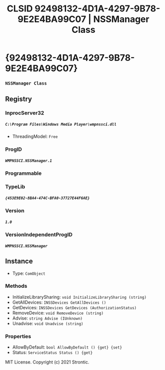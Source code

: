 ﻿---
title: "CLSID 92498132-4D1A-4297-9B78-9E2E4BA99C07 | NSSManager Class"
excerpt: What is COM-Object CLSID 92498132-4D1A-4297-9B78-9E2E4BA99C07?
---

# {92498132-4D1A-4297-9B78-9E2E4BA99C07}

### `NSSManager Class`

## Registry


### InprocServer32

##### `C:\Program Files\Windows Media Player\wmpnssci.dll`
* ThreadingModel: `Free`

### ProgID

##### `WMPNSSCI.NSSManager.1`

### Programmable


### TypeLib

##### `{453E9E02-8BA4-474C-BFA0-37727E44F6AE}`

### Version

##### `1.0`

### VersionIndependentProgID

##### `WMPNSSCI.NSSManager`

## Instance

* Type: `ComObject`

### Methods

* InitializeLibrarySharing: `void InitializeLibrarySharing (string)`
* GetAllDevices: `INSSDevices GetAllDevices ()`
* GetDevices: `INSSDevices GetDevices (AuthorizationStatus)`
* RemoveDevice: `void RemoveDevice (string)`
* Advise: `string Advise (IUnknown)`
* Unadvise: `void Unadvise (string)`

### Properties

* AllowByDefault: `bool AllowByDefault () {get} {set} `
* Status: `ServiceStatus Status () {get} `

MIT License. Copyright (c) 2021 Strontic.


